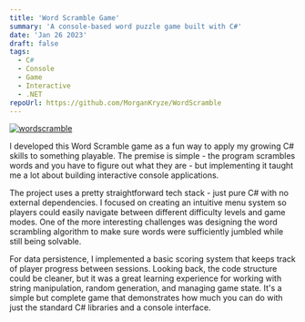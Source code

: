```yaml
---
title: 'Word Scramble Game'
summary: 'A console-based word puzzle game built with C#'
date: 'Jan 26 2023'
draft: false
tags:
  - C#
  - Console
  - Game
  - Interactive
  - .NET
repoUrl: https://github.com/MorganKryze/WordScramble
---
```


[![wordscramble](/img/projects/word_scramble.png)](https://github.com/MorganKryze/WordScramble)

I developed this Word Scramble game as a fun way to apply my growing C# skills to something playable. The premise is simple - the program scrambles words and you have to figure out what they are - but implementing it taught me a lot about building interactive console applications.

The project uses a pretty straightforward tech stack - just pure C# with no external dependencies. I focused on creating an intuitive menu system so players could easily navigate between different difficulty levels and game modes. One of the more interesting challenges was designing the word scrambling algorithm to make sure words were sufficiently jumbled while still being solvable.

For data persistence, I implemented a basic scoring system that keeps track of player progress between sessions. Looking back, the code structure could be cleaner, but it was a great learning experience for working with string manipulation, random generation, and managing game state. It's a simple but complete game that demonstrates how much you can do with just the standard C# libraries and a console interface.
